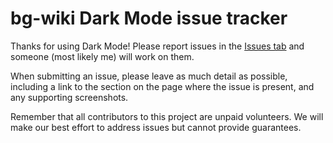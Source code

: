 # bg-wiki Dark Mode issue tracker

Thanks for using Dark Mode! Please report issues in the [Issues tab](https://github.com/posimagi/bg-wiki-dark-mode/issues) and someone (most likely me) will work on them.

When submitting an issue, please leave as much detail as possible, including a link to the section on the page where the issue is present, and any supporting screenshots.

Remember that all contributors to this project are unpaid volunteers. We will make our best effort to address issues but cannot provide guarantees.
